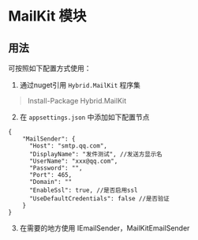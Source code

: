 ﻿# MailKit 模块

## 用法
可按照如下配置方式使用：
1. 通过nuget引用 `Hybrid.MailKit` 程序集
> Install-Package Hybrid.MailKit
2. 在 `appsettings.json` 中添加如下配置节点
```
{
    "MailSender": {
      "Host": "smtp.qq.com",
      "DisplayName": "发件测试", //发送方显示名
      "UserName": "xxx@qq.com",
      "Password": "",
      "Port": 465,
	  "Domain": ""
      "EnableSsl": true, //是否启用ssl
      "UseDefaultCredentials": false //是否验证
    }
}
```
3. 在需要的地方使用 IEmailSender，MailKitEmailSender